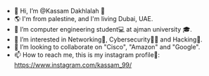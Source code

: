 - 👋 Hi, I’m @Kassam Dakhlalah 🌹
- 🌎 I'm from palestine, and I'm living Dubai, UAE.
- 🌱 I’m computer engineering student💻 at ajman university 🎓.
- 👀 I’m interested in Networking📡, Cybersecurity🐱‍💻 and Hacking👾.
- 💞️ I’m looking to collaborate on "Cisco", "Amazon" and "Google".
- 📫 How to reach me, this is my instagram profile🎥: https://www.instagram.com/kassam_99/
